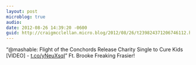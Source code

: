 ```yaml
---
layout: post
microblog: true
audio: 
date: 2012-08-26 14:39:20 -0600
guid: http://craigmcclellan.micro.blog/2012/08/26/t239824371206746112.html
---
```

“@mashable: Flight of the Conchords Release Charity Single to Cure Kids [VIDEO] - [t.co/yNeuXsqI](http://t.co/yNeuXsqI)”  Ft. Brooke Freaking Frasier!
